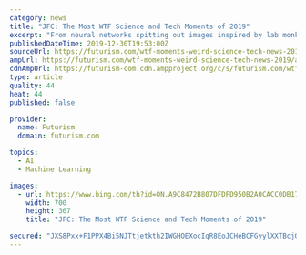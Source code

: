 ```yaml
---
category: news
title: "JFC: The Most WTF Science and Tech Moments of 2019"
excerpt: "From neural networks spitting out images inspired by lab monkeys’ nightmares ... Conceptual sound artist and composer Holly Herndon released her new artificial intelligence-inspired album PROTO earlier this year. It heavily features ‘performances’ by an “inhuman intelligence housed in a DIY souped-up gaming PC,” that Herndon lovingly ..."
publishedDateTime: 2019-12-30T19:53:00Z
sourceUrl: https://futurism.com/wtf-moments-weird-science-tech-news-2019?mc_cid=b0311ba90a&mc_eid=db82aa5d28
ampUrl: https://futurism.com/wtf-moments-weird-science-tech-news-2019/amp
cdnAmpUrl: https://futurism-com.cdn.ampproject.org/c/s/futurism.com/wtf-moments-weird-science-tech-news-2019/amp
type: article
quality: 44
heat: 44
published: false

provider:
  name: Futurism
  domain: futurism.com

topics:
  - AI
  - Machine Learning

images:
  - url: https://www.bing.com/th?id=ON.A9C8472B807DFDFD950B2A0CACC0DB17
    width: 700
    height: 367
    title: "JFC: The Most WTF Science and Tech Moments of 2019"

secured: "JXS8Pxx+F1PPX4Bi5NJTtjetkth2IWGHOEXocIqR8EoJCHeBCFGyylXXTBcjOU0onK9tyyzOrl9+LDhXYVbn/Vy1N4H33kv9udMzNaBvdE2Osg0F+lb2mAtwePuV8bPnUOvGHJOMoMCGxV8VbGatx5f2LkOU4wQEycFVpwkBrlfZW0Q3VKYIrO3r2CUCspHJcV57Ih7rW9naxvPXvSb6XLBveMRIXkQzSQtC3ldl1ai+1YfYAEtxMS4sf/inb+JnHwOosUyZCCJ/WWD6jl3aiQ==;qrRsSbBqnorEUCXA8ArLmg=="
---
```


